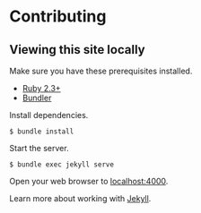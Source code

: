 # Contributing

## Viewing this site locally

Make sure you have these prerequisites installed.

- [Ruby 2.3+](https://www.ruby-lang.org/en/)
- [Bundler](https://bundler.io/)


Install dependencies.

    $ bundle install

Start the server.

    $ bundle exec jekyll serve

Open your web browser to [localhost:4000](http://localhost:4000).

Learn more about working with [Jekyll](https://jekyllrb.com/).
